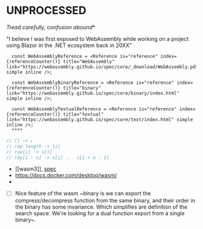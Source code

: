 

# UNPROCESSED
*Tread carefully, confusion abound**

"I believe I was first exposed to WebAssembly while working on a project using Blazor in the .NET ecosystem back in 20XX"

```tsx
  const WebAssemblyReference = <Reference is="reference" index={referenceCounter()} title="WebAssembly" link="https://webassembly.github.io/spec/core/_download/WebAssembly.pdf" simple inline />;  
  
  const WebAssemblyBinaryReference = <Reference is="reference" index={referenceCounter()} title="binary" link="https://webassembly.github.io/spec/core/binary/index.html" simple inline />;  
  
  const WebAssemblyTextualReference = <Reference is="reference" index={referenceCounter()} title="textual" link="https://webassembly.github.io/spec/core/text/index.html" simple inline />;  
  ****
```

```typescript
// [] -> 𝜖  
// ray.length -> |s|  
// ray[i] -> s[i]  
// ray[i : n] -> s[i] ... s[i + n - 1]
```

- [[wasm3]], [spec](https://github.com/WebAssembly/spec)
- https://docs.docker.com/desktop/wasm/
- 

- [ ] Nice feature of the wasm ~binary is we can export the compress/decompress function from the same binary, and their order in the binary has some invariance. Which simplifies are definition of the search space: We're looking for a dual function export from a single binary~.
